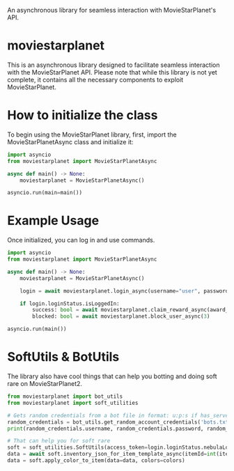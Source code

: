 An asynchronous library for seamless interaction with MovieStarPlanet's API.


# moviestarplanet
This is an asynchronous library designed to facilitate seamless interaction with the MovieStarPlanet API. Please note that while this library is not yet complete, it contains all the necessary components to exploit MovieStarPlanet.

# How to initialize the class
To begin using the MovieStarPlanet library, first, import the MovieStarPlanetAsync class and initialize it:
```python
import asyncio
from moviestarplanet import MovieStarPlanetAsync

async def main() -> None:
    moviestarplanet = MovieStarPlanetAsync()

asyncio.run(main=main())
```

# Example Usage
Once initialized, you can log in and use commands.
```python
import asyncio
from moviestarplanet import MovieStarPlanetAsync

async def main() -> None:
    moviestarplanet = MovieStarPlanetAsync()

    login = await moviestarplanet.login_async(username="user", password="password", server="fr", websocket=False, proxy=None)

    if login.loginStatus.isLoggedIn:
        success: bool = await moviestarplanet.claim_reward_async(award_type="VIP_STAR")
        blocked: bool = await moviestarplanet.block_user_async(3)

asyncio.run(main())
```

# SoftUtils & BotUtils
The library also have cool things that can help you botting and doing soft rare on MovieStarPlanet2.
```python
from moviestarplanet import bot_utils
from moviestarplanet import soft_utilities

# Gets random credentials from a bot file in format: u:p:s if has_server = True else u:p
random_credentials = bot_utils.get_random_account_credentials('bots.txt', has_server=False)
print(random_credentials.username, random_credentials.password, random_credentials.server)

# That can help you for soft rare
soft = soft_utilities.SoftUtils(access_token=login.loginStatus.nebulaLoginStatus["accessToken"])
data = await soft.inventory_json_for_item_template_async(itemId=int(item_id))
data = soft.apply_color_to_item(data=data, colors=colors)
```
